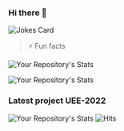 ### Hi there 👋

<!--
**DevJanith/DevJanith** is a ✨ _special_ ✨ repository because its `README.md` (this file) appears on your GitHub profile.

Here are some ideas to get you started:

- 🔭 I’m currently working on ...
- 🌱 I’m currently learning ...
- 👯 I’m looking to collaborate on ...
- 🤔 I’m looking for help with ...
- 💬 Ask me about ...
- 📫 How to reach me: ...
- 😄 Pronouns: ...
- ⚡ Fun fact: ...
-->   

![Jokes Card](https://readme-jokes.vercel.app/api)

> ⚡ Fun facts

![Your Repository's Stats](https://github-readme-stats.vercel.app/api?username=DevJanith&show_icons=true)

![Your Repository's Stats](https://github-readme-stats.vercel.app/api/top-langs/?username=DevJanith&theme=blue-green)

### Latest project UEE-2022
![Your Repository's Stats](https://contrib.rocks/image?repo=DevJanith/UEE-2022)
![Hits](https://hitcounter.pythonanywhere.com/count/tag.svg?url=https://github.com/DevJanith/UEE-2022)
